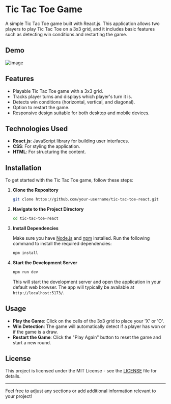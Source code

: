 # Tic Tac Toe Game

A simple Tic Tac Toe game built with React.js. This application allows two players to play Tic Tac Toe on a 3x3 grid, and it includes basic features such as detecting win conditions and restarting the game.

## Demo
![image](https://github.com/user-attachments/assets/54edb7b6-4b81-4300-8320-7c139b95ebf2)

## Features

- Playable Tic Tac Toe game with a 3x3 grid.
- Tracks player turns and displays which player's turn it is.
- Detects win conditions (horizontal, vertical, and diagonal).
- Option to restart the game.
- Responsive design suitable for both desktop and mobile devices.

## Technologies Used

- **React.js**: JavaScript library for building user interfaces.
- **CSS**: For styling the application.
- **HTML**: For structuring the content.

## Installation

To get started with the Tic Tac Toe game, follow these steps:

1. **Clone the Repository**

   ```bash
   git clone https://github.com/your-username/tic-tac-toe-react.git
   ```

2. **Navigate to the Project Directory**

   ```bash
   cd tic-tac-toe-react
   ```

3. **Install Dependencies**

   Make sure you have [Node.js](https://nodejs.org/) and [npm](https://www.npmjs.com/) installed. Run the following command to install the required dependencies:

   ```bash
   npm install
   ```

4. **Start the Development Server**

   ```bash
   npm run dev
   ```

   This will start the development server and open the application in your default web browser. The app will typically be available at `http://localhost:5173/`.

## Usage

- **Play the Game**: Click on the cells of the 3x3 grid to place your 'X' or 'O'.
- **Win Detection**: The game will automatically detect if a player has won or if the game is a draw.
- **Restart the Game**: Click the "Play Again" button to reset the game and start a new round.

## License

This project is licensed under the MIT License - see the [LICENSE](LICENSE) file for details.

---

Feel free to adjust any sections or add additional information relevant to your project!

